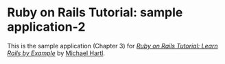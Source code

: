 # Ruby on Rails Tutorial: sample application-2

This is the sample application (Chapter 3) for
[*Ruby on Rails Tutorial: Learn Rails by Example*](http://railstutorial.org/)
by [Michael Hartl](http://michaelhartl.com/).